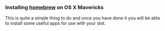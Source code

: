
### Installing [homebrew](http://brew.sh/) on OS X Mavericks

This is quite a simple thing to do and once you have done it you will be able to install some useful apps for use with your slot.





